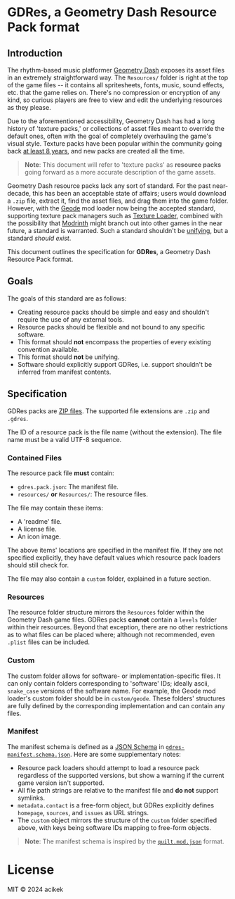# **GDRes**, a Geometry Dash Resource Pack format

## Introduction

The rhythm-based music platformer [Geometry Dash](https://en.wikipedia.org/wiki/Geometry_Dash) exposes its asset files in an extremely straightforward way. The `Resources/` folder is right at the top of the game files -- it contains all spritesheets, fonts, music, sound effects, etc. that the game relies on. There's no compression or encryption of any kind, so curious players are free to view and edit the underlying resources as they please.

Due to the aforementioned accessibility, Geometry Dash has had a long history of 'texture packs,' or collections of asset files meant to override the default ones, often with the goal of completely overhauling the game's visual style. Texture packs have been popular within the community going back [at least 8 years](https://www.youtube.com/watch?v=xa_juMWtZJI), and new packs are created all the time.

> **Note**: This document will refer to 'texture packs' as **resource packs** going forward as a more accurate description of the game assets.

Geometry Dash resource packs lack any sort of standard. For the past near-decade, this has been an acceptable state of affairs; users would download a `.zip` file, extract it, find the asset files, and drag them into the game folder. However, with the [Geode](https://geode-sdk.org/) mod loader now being the accepted standard, supporting texture pack managers such as [Texture Loader](https://geode-sdk.org/mods/geode.texture-loader/), combined with the possibility that [Modrinth](https://modrinth.com/) might branch out into other games in the near future, a standard is warranted. Such a standard shouldn't be [unifying](https://xkcd.com/927/), but a standard *should exist*.

This document outlines the specification for **GDRes**, a Geometry Dash Resource Pack format.

## Goals

The goals of this standard are as follows:
- Creating resource packs should be simple and easy and shouldn't require the use of any external tools.
- Resource packs should be flexible and not bound to any specific software.
- This format should **not** encompass the properties of every existing convention available.
- This format should **not** be unifying.
- Software should explicitly support GDRes, i.e. support shouldn't be inferred from manifest contents.

## Specification

GDRes packs are [ZIP files](https://en.wikipedia.org/wiki/ZIP_(file_format)). The supported file extensions are `.zip` and `.gdres`.

The ID of a resource pack is the file name (without the extension). The file name must be a valid UTF-8 sequence.

### Contained Files

The resource pack file **must** contain:
- `gdres.pack.json`: The manifest file.
- `resources/` **or** `Resources/`: The resource files.

The file may contain these items:
- A 'readme' file.
- A license file.
- An icon image.

The above items' locations are specified in the manifest file. If they are not specified explicitly, they have default values which resource pack loaders should still check for.

The file may also contain a `custom` folder, explained in a future section.

### Resources

The resource folder structure mirrors the `Resources` folder within the Geometry Dash game files. GDRes packs **cannot** contain a `levels` folder within their resources. Beyond that exception, there are no other restrictions as to what files can be placed where; although not recommended, even `.plist` files can be included.

### Custom

The custom folder allows for software- or implementation-specific files. It can only contain folders corresponding to 'software' IDs; ideally ascii, `snake_case` versions of the software name. For example, the Geode mod loader's custom folder should be in `custom/geode`. These folders' structures are fully defined by the corresponding implementation and can contain any files.

### Manifest

The manifest schema is defined as a [JSON Schema](https://json-schema.org/) in [`gdres-manifest.schema.json`](gdres-manifest.schema.json). Here are some supplementary notes:
- Resource pack loaders should attempt to load a resource pack regardless of the supported versions, but show a warning if the current game version isn't supported.
- All file path strings are relative to the manifest file and **do not** support symlinks.
- `metadata.contact` is a free-form object, but GDRes explicitly defines `homepage`, `sources`, and `issues` as URL strings.
- The `custom` object mirrors the structure of the `custom` folder specified above, with keys being software IDs mapping to free-form objects.

> **Note**: The manifest schema is inspired by the [`quilt.mod.json`](https://github.com/QuiltMC/rfcs/blob/main/specification/0002-quilt.mod.json.md) format.

# License

MIT © 2024 acikek

